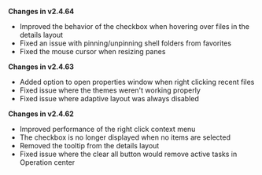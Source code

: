 **Changes in v2.4.64**

- Improved the behavior of the checkbox when hovering over files in the details layout
- Fixed an issue with pinning/unpinning shell folders from favorites
- Fixed the mouse cursor when resizing panes

**Changes in v2.4.63**

- Added option to open properties window when right clicking recent files
- Fixed issue where the themes weren't working properly
- Fixed issue where adaptive layout was always disabled

**Changes in v2.4.62**

- Improved performance of the right click context menu
- The checkbox is no longer displayed when no items are selected
- Removed the tooltip from the details layout
- Fixed issue where the clear all button would remove active tasks in Operation center
